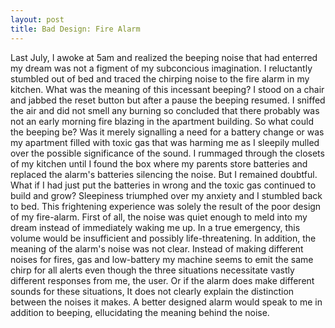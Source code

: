 ```yaml
---
layout: post
title: Bad Design: Fire Alarm
---
```

Last July, I awoke at 5am and realized the beeping noise that had enterred my dream was not a figment of my subconcious imagination. I reluctantly stumbled out of bed and traced the chirping noise to the fire alarm in my kitchen. What was the meaning of this incessant beeping? I stood on a chair and jabbed the reset button but after a pause the beeping resumed. I sniffed the air and did not smell any burning so concluded that there probably was not an early morning fire blazing in the apartment building. So what could the beeping be? Was it merely signalling a need for a battery change or was my apartment filled with toxic gas that was harming me as I sleepily mulled over the possible significance of the sound. I rummaged through the closets of my kitchen until I found the box where my parents store batteries and replaced the alarm's batteries silencing the noise. But I remained doubtful. What if I had just put the batteries in wrong and the toxic gas continued to build and grow? Sleepiness triumphed over my anxiety and I stumbled back to bed.
This frightening experience was solely the result of the poor design of my fire-alarm. First of all, the noise was quiet enough to meld into my dream instead of immediately waking me up. In a true emergency, this volume would be insufficient and possibly life-threatening. In addition, the meaning of the alarm's noise was not clear. Instead of making different noises for fires, gas and low-battery my machine seems to emit the same chirp for all alerts even though the three situations necessitate vastly different responses from me, the user. Or if the alarm does make different sounds for these situations, It does not clearly explain the distinction between the noises it makes. A better designed alarm would speak to me in addition to beeping, ellucidating the meaning behind the noise.   
